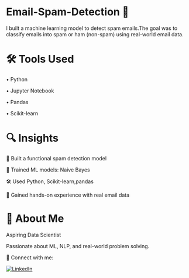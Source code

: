 # Email-Spam-Detection 📧
I built a machine learning model to detect spam emails.The goal was to classify emails into spam or ham (non-spam) using real-world email data.
# 🛠️ Tools Used
• Python

• Jupyter Notebook

• Pandas

• Scikit-learn

# 🔍 Insights
📌 Built a functional spam detection model

🤖 Trained ML models: Naive Bayes

🛠️ Used Python, Scikit-learn,pandas

🚀 Gained hands-on experience with real email data

# 👤 About Me
Aspiring Data Scientist

Passionate about ML, NLP, and real-world problem solving.

📍 Connect with me:

[![LinkedIn](https://img.shields.io/badge/-LinkedIn-0A66C2?style=flat&logo=linkedin&logoColor=white)](https://www.linkedin.com/in/muhammad-saad-raza-7a98b0286)

